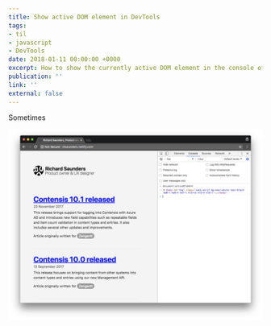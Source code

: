 ```yaml
---
title: Show active DOM element in DevTools
tags:
- til
- javascript
- DevTools
date: 2018-01-11 00:00:00 +0000
excerpt: How to show the currently active DOM element in the console of Chrome DevTools.
publication: ''
link: ''
external: false
---
```

Sometimes

![A screenshot of a website with Chrome developers tools open with the console showing.](/assets/uploads/2018/01/11/devtools-active-element.png "An example of the the document.activeElement in use")